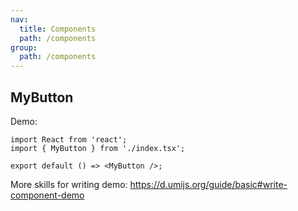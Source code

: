 ```yaml
---
nav:
  title: Components
  path: /components
group:
  path: /components
---
```


## MyButton

Demo:

```tsx
import React from 'react';
import { MyButton } from './index.tsx';

export default () => <MyButton />;
```

More skills for writing demo: https://d.umijs.org/guide/basic#write-component-demo
